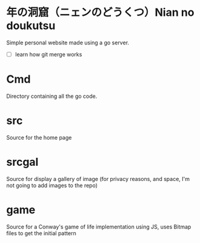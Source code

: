 # 年の洞窟（ニェンのどうくつ）Nian no doukutsu

Simple personal website made using a go server.

- [ ] learn how git merge works

# Cmd

Directory containing all the go code.

# src

Source for the home page

# srcgal

Source for display a gallery of image (for privacy reasons, and space, I'm not going to add images to the repo)

# game

Source for a Conway's game of life implementation using JS, uses Bitmap files to get the initial pattern
